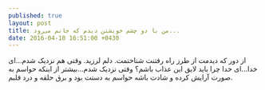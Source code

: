 ```yaml
---
published: true
layout: post
title: من با دو چشم خویشتن دیدم که جانم می‌رود...
date: 2016-04-10 16:51:00 +0430
---
```


از دور که دیدمت از طرز راه رفتنت شناختمت. دلم لرزید. وقتی هم نزدیک شدم...ای خدا...ای خدا چرا باید لایق این عذاب باشم؟ وقتی نزدیک شدم...بیشتر از اینکه حواسم به صورت آرایش کرده و شادت باشه حواسم به دستت بود و  برق حلقه و درد قلبم.
